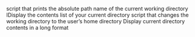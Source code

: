 script that prints the absolute path name of the current working directory
IDisplay the contents list of your current directory
script that changes the working directory to the user’s home directory
Display current directory contents in a long format
